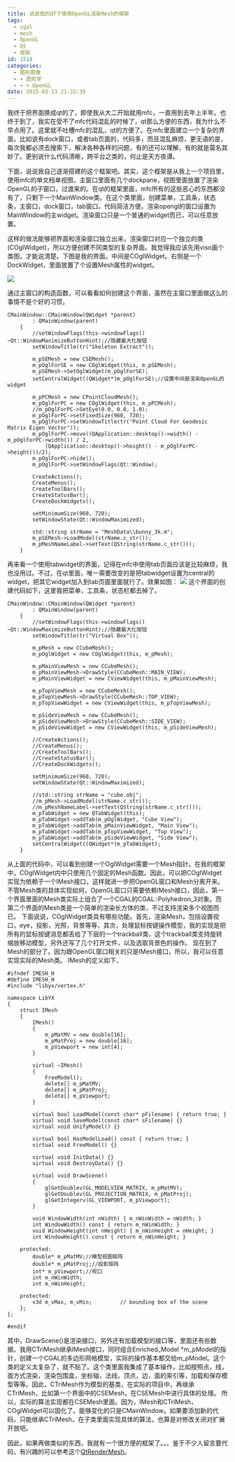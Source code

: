 ```yaml
---
title: 说说我的QT下使用OpenGL渲染Mesh的框架
tags:
  - cgal
  - mesh
  - OpenGL
  - Qt
  - 框架
id: 1518
categories:
  - 图形图像
  - - 图形学
  - - - OpenGL
date: 2015-03-13 21:22:39
---
```


我终于把界面换成qt的了，即使我从大二开始就用mfc，一直用到去年上半年。也终于到了，我实在受不了mfc代码混乱的时候了，qt那么方便的东西，我为什么不早点用了。这里就不吐槽mfc的混乱，qt的方便了。在mfc里面建立一个复杂的界面，比如说有dock窗口，或者tab页面的，代码多，而且混乱麻烦，更无语的是，每次我都必须去搜索下，解决各种各样的问题，有的还可以理解，有的就是莫名其妙了。更别说什么代码清晰，跨平台之类的，何止是天方夜谭。

下面，说说我自己逐渐搭建的这个框架吧。其实，这个框架是从我上一个项目里，使用mfc的单文档单视图，主窗口里面有几个dockpane，视图里面放置了渲染OpenGL的子窗口，过渡来的。在qt的框架里面，mfc所有的这些恶心的东西都没有了，只剩下一个MainWindow类。在这个类里面，创建菜单，工具条，状态条，主窗口，dock窗口，tab窗口。代码简洁方便。渲染opengl的窗口设置为MainWindow的主widget。渲染窗口只是一个普通的widget而已，可以任意放置。

这样的做法能够把界面和渲染窗口独立出来，渲染窗口对应一个独立的类(COglWidget)，所以方便创建不同类型的复杂界面。我觉得我应该先用viso画个类图，才能说清楚。下图是我的界面。中间是COglWidget。右侧是一个DockWidget，里面放置了个设置Mesh属性的widget。

![](https://c7.staticflickr.com/8/7463/26842619574_12cf1f5142_o.jpg)

通过主窗口的构造函数，可以看看如何创建这个界面，虽然在主窗口里面做这么的事情不是个好的习惯。

``` stylus
CMainWindow::CMainWindow(QWidget *parent)
        : QMainWindow(parent)
    {
        //setWindowFlags(this->windowFlags()  ~Qt::WindowMaximizeButtonHint);//隐藏最大化按钮
        setWindowTitle(tr("Skeleton Extract"));

        m_pSEMesh = new CSEMesh();
        m_pOglForSE = new COglWidget(this, m_pSEMesh);
        m_pSEMesh->SetOglWidget(m_pOglForSE);
        setCentralWidget((QWidget*)m_pOglForSE);//设置中间是渲染OpenGL的widget      

        m_pPCMesh = new CPointCloudMesh();
        m_pOglForPC = new COglWidget(this, m_pPCMesh);
        //m_pOglForPC->SetEye(0.0, 0.0, 1.0);
        m_pOglForPC->setFixedSize(960, 720);
        m_pOglForPC->setWindowTitle(tr("Point Cloud For Geodesic Matrix Eigen Vector"));
        m_pOglForPC->move((QApplication::desktop()->width() - m_pOglForPC->width()) / 2,
            (QApplication::desktop()->height() - m_pOglForPC->height())/2);
        m_pOglForPC->hide();
        m_pOglForPC->setWindowFlags(Qt::Window);

        CreateActions();
        CreateMenus();
        CreateToolBars();
        CreateStatusBar();
        CreateDockWidgets();

        setMinimumSize(960, 720);
        setWindowState(Qt::WindowMaximized);

        std::string strName = "MeshData\\bunny_3k.m";
        m_pSEMesh->LoadModel(strName.c_str());
        m_pMeshNameLabel->setText(QString(strName.c_str()));
    }
```

再来看一个使用tabwidget的界面，记得在mfc中使用tab页面应该是比较麻烦，我也没用过。不过，在qt里面，唯一需要改变的是把tabwidget设置为central的widget，把其它widget加入到tab页面里面就行了。效果如图：
![](https://c5.staticflickr.com/8/7433/27175531460_7ebec89490_o.jpg)
这个界面的创建代码如下，这里我把菜单，工具条，状态栏都去掉了。

``` stylus
CMainWindow::CMainWindow(QWidget *parent)
        : QMainWindow(parent)
    {
        //setWindowFlags(this->windowFlags()  ~Qt::WindowMaximizeButtonHint);//隐藏最大化按钮
        setWindowTitle(tr("Virtual Box"));

        m_pMesh = new CCubeMesh();
        m_pOglWidget = new COglWidget(this, m_pMesh);

        m_pMainViewMesh = new CCubeMesh();
        m_pMainViewMesh->DrawStyle(CCubeMesh::MAIN_VIEW);
        m_pMainViewWidget = new CViewWidget(this, m_pMainViewMesh);

        m_pTopViewMesh = new CCubeMesh();
        m_pTopViewMesh->DrawStyle(CCubeMesh::TOP_VIEW);
        m_pTopViewWidget = new CViewWidget(this, m_pTopViewMesh);

        m_pSideViewMesh = new CCubeMesh();
        m_pSideViewMesh->DrawStyle(CCubeMesh::SIDE_VIEW);
        m_pSideViewWidget = new CViewWidget(this, m_pSideViewMesh);

        //CreateActions();
        //CreateMenus();
        //CreateToolBars();
        //CreateStatusBar();
        //CreateDockWidgets();

        setMinimumSize(960, 720);
        setWindowState(Qt::WindowMaximized);

        //std::string strName = "cube.obj";
        //m_pMesh->LoadModel(strName.c_str());
        //m_pMeshNameLabel->setText(QString(strName.c_str()));
        m_pTabWidget = new QTabWidget(this);
        m_pTabWidget->addTab(m_pOglWidget, "Cube View");
        m_pTabWidget->addTab(m_pMainViewWidget, "Main View");
        m_pTabWidget->addTab(m_pTopViewWidget, "Top View");
        m_pTabWidget->addTab(m_pSideViewWidget, "Side View");
        setCentralWidget((QWidget*)m_pTabWidget);
    }
```

从上面的代码中，可以看到创建一个OglWidget需要一个Mesh指针。在我的框架中，COglWidget内中只使用几个固定的Mesh函数。因此，可以把COglWidget实现为依赖于一个IMesh接口，这样就进一步把OpenGL窗口和Mesh分离开来。不管Mesh类的具体实现如何，OpenGL窗口只需要依赖IMesh接口，因此，第一个界面里面的Mesh类实际上组合了一个CGAL的CGAL::Polyhedron_3对象。而第二个界面的Mesh类是一个简单的渲染长方体的类，不过支持渲染多个视图而已。
下面说说，COglWidget类具有哪些功能。首先，渲染Mesh，包括设置视口，eye，投影，光照，背景等等，其次，处理鼠标按键操作模型，我的实现是把所有的鼠标按键消息都丢给了下层的一个trackball类，这个trackball类支持旋转缩放移动模型，另外还写了几个打开文件，以及选取背景色的操作。
现在到了Mesh的部分了。因为跟OpenGL窗口相关的只是IMesh接口，所以，我可以任意实现实际的Mesh类。
IMesh的定义如下，

``` stylus
#ifndef IMESH_H
#define IMESH_H
#include "libyx/vertex.h"

namespace LibYX
{
    struct IMesh
    {
        IMesh()
        {
            m_pMatMV = new double[16];
            m_pMatProj = new double[16];
            m_pViewport = new int[4];
        }

        virtual ~IMesh()
        {
            FreeModel();
            delete[] m_pMatMV;
            delete[] m_pMatProj;
            delete[] m_pViewport;
        }

        virtual bool LoadModel(const char* pFilename) { return true; }
        virtual void SaveModel(const char* sFilename) {}
        virtual void UnifyModel() {}

        virtual bool HasModelLoad() const { return true; }
        virtual void FreeModel() {}

        virtual void InitData() {}
        virtual void DestroyData() {}

        virtual void DrawScene()
        {
            glGetDoublev(GL_MODELVIEW_MATRIX, m_pMatMV);
            glGetDoublev(GL_PROJECTION_MATRIX, m_pMatProj);
            glGetIntegerv(GL_VIEWPORT, m_pViewport);
        }

        void WindowWidth(int nWidth) { m_nWinWidth = nWidth; }
        int WindowWidth() const { return m_nWinWidth; }
        void WindowHeight(int nHeight) { m_nWinHeight = nHeight; }
        int WindowHeight() const { return m_nWinHeight; }

    protected:
        double* m_pMatMV;//模型视图矩阵
        double* m_pMatProj;//投影矩阵
        int* m_pViewport;//视口
        int m_nWinWidth;
        int m_nWinHeight;

    protected:
        v3d m_vMax, m_vMin;         // bounding box of the scene
    };
};

#endif
```

其中，DrawScene()是渲染接口，另外还有加载模型的接口等，里面还有些数据。我用CTriMesh继承IMesh接口，同时组合Enriched_Model *m_pModel的指针，创建一个CGAL的多边形网格模型，实际的操作基本都交给m_pModel。这个类的定义太复杂了，就不贴了。这个类里面我集成了基本操作，比如按照点，线，面方式渲染，渲染包围盒，坐标轴，法线，顶点，边，面的索引等，加载和保存模型等等。因此，CTriMesh作为模型的基类，在实际的项目中，再继承CTriMesh，比如第一个界面中的CSEMesh，在CSEMesh中进行具体的处理。
所以，实际的算法实现都在CSEMesh里面。因为，IMesh和CTriMesh，COglWidget可以固化了。能够变化的只是CMainWindow。如果要添加新的代码，只能继承CTriMesh，在子类里面实现具体的算法，也算是对修改关闭对扩展开放吧。

因此，如果再做类似的东西，我就有一个很方便的框架了。。。鉴于不少人留言要代码，有兴趣的可以参考这个[QtRenderMesh](https://pan.baidu.com/s/1eSbiwYe)。